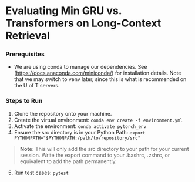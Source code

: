 # Evaluating Min GRU vs. Transformers on Long-Context Retrieval

### Prerequisites
- We are using conda to manage our dependencies. See (https://docs.anaconda.com/miniconda/) for installation details. Note that we may switch to venv later, since this is what is recommended on the U of T servers.

### Steps to Run
1) Clone the repository onto your machine.
2) Create the virtual environment: ```conda env create -f environment.yml```
3) Activate the environment: ```conda activate pytorch_env```
4) Ensure the src directory is in your Python Path: ```export PYTHONPATH="$PYTHONPATH:/path/to/repository/src"```
> **Note:** This will only add the src directory to your path for your current session.  Write the export command to your .bashrc, .zshrc, or equivalent to add the path permanently.
5) Run test cases: ```pytest```

